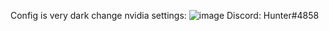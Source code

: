 Config is very dark 
change nvidia settings:
![image](https://user-images.githubusercontent.com/98646631/190807233-a006459e-45f2-4b59-b445-73b000f207df.png)
Discord: Hunter#4858
